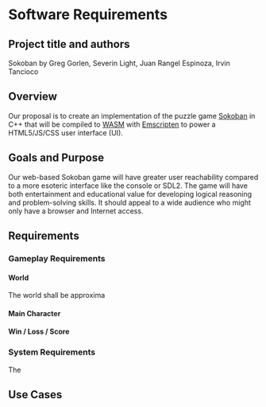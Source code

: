 # Software Requirements

## Project title and authors

Sokoban by Greg Gorlen, Severin Light, Juan Rangel Espinoza, Irvin Tancioco 

## Overview

Our proposal is to create an implementation of the puzzle game [Sokoban](https://en.wikipedia.org/wiki/Sokoban) in C++ that will be compiled to [WASM](https://en.wikipedia.org/wiki/WebAssembly) with [Emscripten](https://en.wikipedia.org/wiki/Emscripten) to power a HTML5/JS/CSS user interface (UI).

## Goals and Purpose

Our web-based Sokoban game will have greater user reachability compared to a more esoteric interface like the console or SDL2. The game will have both entertainment and educational value for developing logical reasoning and problem-solving skills. It should appeal to a wide audience who might only have a browser and Internet access.

## Requirements
### Gameplay Requirements
#### World

The world shall be approxima

#### Main Character



#### Win / Loss / Score


### System Requirements
The 


## Use Cases


